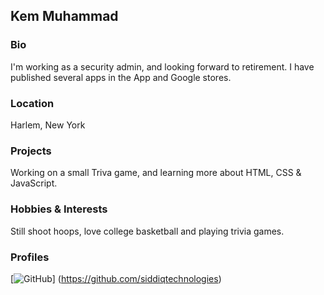 ## Kem Muhammad

### Bio
I'm working as a security admin, and looking forward to retirement. I have published several apps in the App and Google stores.

### Location
Harlem, New York

### Projects
Working on a small Triva game, and learning more about HTML, CSS & JavaScript.

### Hobbies & Interests
Still shoot hoops, love college basketball and playing trivia games.

### Profiles
[![GitHub][github-img]] (https://github.com/siddiqtechnologies)

<!-- Don't edit the below 2 lines -->
[twitter-img]: https://i.imgur.com/wWzX9uB.png
[github-img]: https://i.imgur.com/9I6NRUm.png